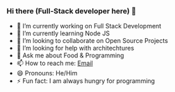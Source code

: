 ### Hi there (Full-Stack developer here) 👋

- 🔭 I’m currently working on Full Stack Development
- 🌱 I’m currently learning Node JS
- 👯 I’m looking to collaborate on Open Source Projects
- 🤔 I’m looking for help with architechtures
- 💬 Ask me about Food & Programming
- 📫 How to reach me: [Email](mailto:3cyber0punk00@gmail.com)
- 😄 Pronouns: He/Him
- ⚡ Fun fact: I am always hungry for programming




